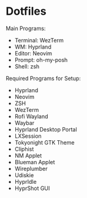 # Dotfiles

Main Programs:

- Terminal: WezTerm
- WM: Hyprland
- Editor: Neovim
- Prompt: oh-my-posh
- Shell: zsh

Required Programs for Setup:
- Hyprland
- Neovim
- ZSH
- WezTerm
- Rofi Wayland
- Waybar
- Hyprland Desktop Portal
- LXSession
- Tokyonight GTK Theme
- Cliphist
- NM Applet
- Blueman Applet
- Wireplumber
- Udiskie
- HyprIdle
- HyprShot GUI
